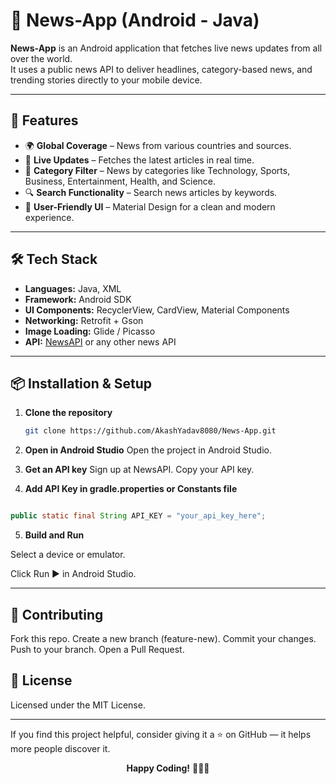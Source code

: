 # 📢 News-App (Android - Java)

**News-App** is an Android application that fetches live news updates from all over the world.  
It uses a public news API to deliver headlines, category-based news, and trending stories directly to your mobile device.

---

## 🚀 Features

- 🌍 **Global Coverage** – News from various countries and sources.
- 📰 **Live Updates** – Fetches the latest articles in real time.
- 📂 **Category Filter** – News by categories like Technology, Sports, Business, Entertainment, Health, and Science.
- 🔍 **Search Functionality** – Search news articles by keywords.
- 📱 **User-Friendly UI** – Material Design for a clean and modern experience.

---

## 🛠️ Tech Stack

- **Languages:** Java, XML
- **Framework:** Android SDK
- **UI Components:** RecyclerView, CardView, Material Components
- **Networking:** Retrofit + Gson
- **Image Loading:** Glide / Picasso
- **API:** [NewsAPI](https://newsapi.org/) or any other news API

---

## 📦 Installation & Setup

1. **Clone the repository**
   ```bash
   git clone https://github.com/AkashYadav8080/News-App.git


2. **Open in Android Studio**
Open the project in Android Studio.

3. **Get an API key**
Sign up at NewsAPI.
Copy your API key.

4. **Add API Key in gradle.properties or Constants file**

```java

public static final String API_KEY = "your_api_key_here";
```

5. **Build and Run**

Select a device or emulator.

Click Run ▶ in Android Studio.

---
## 🤝 Contributing
Fork this repo.
Create a new branch (feature-new).
Commit your changes.
Push to your branch.
Open a Pull Request.

## 📜 License
Licensed under the MIT License.

---

If you find this project helpful, consider giving it a ⭐ on GitHub — it helps more people discover it.
<p align="center"><b>Happy Coding!</b> 👨‍💻🚀</p>
